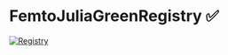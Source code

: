 # FemtoJuliaGreenRegistry ✅

[![Registry](https://img.shields.io/badge/registry-Green-green)]([https://github.com/bhftbootcamp/Green](https://github.com/femtotrader/FemtoJuliaGreenRegistry/))
